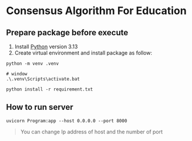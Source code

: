 # Consensus Algorithm For Education


## Prepare package before execute
1. Install [Python](https://www.python.org/) version 3.13
2. Create virtual environment and install package as follow:
```command line
python -m venv .venv

# window
.\.venv\Scripts\activate.bat

python install -r requirement.txt
```

## How to run server
```command line
uvicorn Program:app --host 0.0.0.0 --port 8000
```
> You can change Ip address of host and the number of port